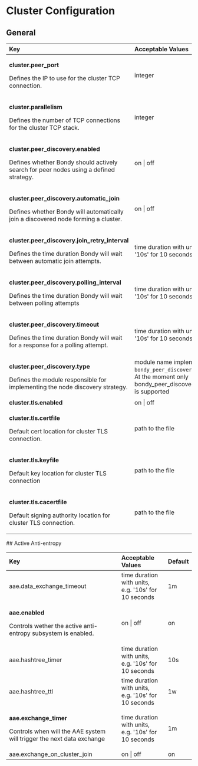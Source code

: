# Cluster Configuration

## General

<table>
  <thead>
    <tr>
      <th style="text-align:left">Key</th>
      <th style="text-align:left">Acceptable Values</th>
      <th style="text-align:left">Default</th>
    </tr>
  </thead>
  <tbody>
    <tr>
      <td style="text-align:left">
        <p><b>cluster.peer_port</b>
        </p>
        <p>Defines the IP to use for the cluster TCP connection.</p>
      </td>
      <td style="text-align:left">integer</td>
      <td style="text-align:left">18086</td>
    </tr>
    <tr>
      <td style="text-align:left">
        <p><b>cluster.parallelism</b>
        </p>
        <p>Defines the number of TCP connections for the cluster TCP stack.</p>
      </td>
      <td style="text-align:left">integer</td>
      <td style="text-align:left">1</td>
    </tr>
    <tr>
      <td style="text-align:left">
        <p><b>cluster.peer_discovery.enabled</b>
        </p>
        <p>Defines whether Bondy should actively search for peer nodes using a defined
          strategy.</p>
      </td>
      <td style="text-align:left">on | off</td>
      <td style="text-align:left">off</td>
    </tr>
    <tr>
      <td style="text-align:left">
        <p><b>cluster.peer_discovery.automatic_join</b>
        </p>
        <p>Defines whether Bondy will automatically join a discovered node forming
          a cluster.</p>
      </td>
      <td style="text-align:left">on | off</td>
      <td style="text-align:left">off</td>
    </tr>
    <tr>
      <td style="text-align:left">
        <p><b>cluster.peer_discovery.join_retry_interval</b>
        </p>
        <p>Defines the time duration Bondy will wait between automatic join attempts.</p>
      </td>
      <td style="text-align:left">time duration with units, e.g. &apos;10s&apos; for 10 seconds</td>
      <td
      style="text-align:left">5s</td>
    </tr>
    <tr>
      <td style="text-align:left">
        <p><b>cluster.peer_discovery.polling_interval</b>
        </p>
        <p>Defines the time duration Bondy will wait between polling attempts</p>
      </td>
      <td style="text-align:left">time duration with units, e.g. &apos;10s&apos; for 10 seconds</td>
      <td
      style="text-align:left">10s</td>
    </tr>
    <tr>
      <td style="text-align:left">
        <p><b>cluster.peer_discovery.timeout</b>
        </p>
        <p>Defines the time duration Bondy will wait for a response for a polling
          attempt.</p>
      </td>
      <td style="text-align:left">time duration with units, e.g. &apos;10s&apos; for 10 seconds</td>
      <td
      style="text-align:left">5s</td>
    </tr>
    <tr>
      <td style="text-align:left">
        <p><b>cluster.peer_discovery.type</b>
        </p>
        <p>Defines the module responsible for implementing the node discovery strategy.</p>
      </td>
      <td style="text-align:left">module name implementing the <code>bondy_peer_discovery</code> behaviour.
        At the moment only bondy_peer_discovery_dns_agent is supported</td>
      <td
      style="text-align:left">bondy_peer_discovery_dns_agent</td>
    </tr>
    <tr>
      <td style="text-align:left"><b>cluster.tls.enabled</b>
      </td>
      <td style="text-align:left">on | off</td>
      <td style="text-align:left">off</td>
    </tr>
    <tr>
      <td style="text-align:left">
        <p><b>cluster.tls.certfile</b>
        </p>
        <p>Default cert location for cluster TLS connection.</p>
      </td>
      <td style="text-align:left">path to the file</td>
      <td style="text-align:left">$(platform_etc_dir)/
        <br />cert.pem</td>
    </tr>
    <tr>
      <td style="text-align:left">
        <p><b>cluster.tls.keyfile</b>
        </p>
        <p>Default key location for cluster TLS connection</p>
      </td>
      <td style="text-align:left">path to the file</td>
      <td style="text-align:left">$(platform_etc_dir)/
        <br />key.pem</td>
    </tr>
    <tr>
      <td style="text-align:left">
        <p><b>cluster.tls.cacertfile</b>
        </p>
        <p>Default signing authority location for cluster TLS connection.</p>
      </td>
      <td style="text-align:left">path to the file</td>
      <td style="text-align:left">$(platform_etc_dir)/
        <br />cacert.pem</td>
    </tr>
  </tbody>
</table>## Active Anti-entropy

<table>
  <thead>
    <tr>
      <th style="text-align:left">Key</th>
      <th style="text-align:left">Acceptable Values</th>
      <th style="text-align:left">Default</th>
    </tr>
  </thead>
  <tbody>
    <tr>
      <td style="text-align:left">aae.data_exchange_timeout</td>
      <td style="text-align:left">time duration with units,
        <br />e.g. &apos;10s&apos; for 10 seconds</td>
      <td style="text-align:left">1m</td>
    </tr>
    <tr>
      <td style="text-align:left">
        <p><b>aae.enabled</b>
        </p>
        <p>Controls wether the active anti-entropy subsystem is enabled.</p>
      </td>
      <td style="text-align:left">on | off</td>
      <td style="text-align:left">on</td>
    </tr>
    <tr>
      <td style="text-align:left">aae.hashtree_timer</td>
      <td style="text-align:left">time duration with units,
        <br />e.g. &apos;10s&apos; for 10 seconds</td>
      <td style="text-align:left">10s</td>
    </tr>
    <tr>
      <td style="text-align:left">aae.hashtree_ttl</td>
      <td style="text-align:left">time duration with units,
        <br />e.g. &apos;10s&apos; for 10 seconds</td>
      <td style="text-align:left">1w</td>
    </tr>
    <tr>
      <td style="text-align:left">
        <p><b>aae.exchange_timer</b>
        </p>
        <p>Controls when will the AAE system will trigger the next data exchange</p>
      </td>
      <td style="text-align:left">time duration with units,
        <br />e.g. &apos;10s&apos; for 10 seconds</td>
      <td style="text-align:left">1m</td>
    </tr>
    <tr>
      <td style="text-align:left">aae.exchange_on_cluster_join</td>
      <td style="text-align:left">on | off</td>
      <td style="text-align:left">on</td>
    </tr>
  </tbody>
</table>